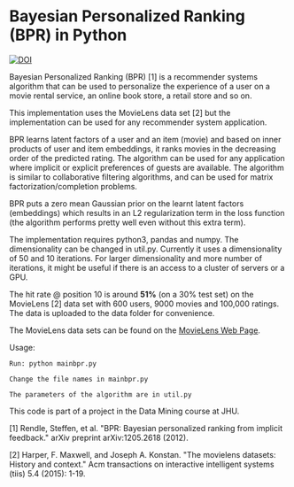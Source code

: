 # Bayesian Personalized Ranking (BPR) in Python

[![DOI](https://zenodo.org/badge/DOI/10.5281/zenodo.4314125.svg)](https://doi.org/10.5281/zenodo.4314125)

Bayesian Personalized Ranking (BPR) [1] is a recommender systems algorithm that can be used to personalize the experience of a user on a movie rental service, an online book store, a retail store and so on.

This implementation uses the MovieLens data set [2] but the implementation can be used for any recommender system application.

BPR learns latent factors of a user and an item (movie) and based on inner products of user and item embeddings, it ranks movies in the decreasing order of the predicted rating. The algorithm can be used for any application where implicit or explicit preferences of guests are available. The algorithm is similar to collaborative filtering algorithms, and can be used for matrix factorization/completion problems.

BPR puts a zero mean Gaussian prior on the learnt latent factors (embeddings) which results in an L2 regularization term in the loss function (the algorithm performs pretty well even without this extra term).

The implementation requires python3, pandas and numpy. The dimensionality can be changed in util.py. Currently it uses a dimensionality of 50 and 10 iterations. For larger dimensionality and more number of iterations, it might be useful if there is an access to a cluster of servers or a GPU.

The hit rate @ position 10 is around **51%** (on a 30% test set) on the MovieLens [2] data set with 600 users, 9000 movies and 100,000 ratings. The data is uploaded to the data folder for convenience.

The MovieLens data sets can be found on the [MovieLens Web Page](https://grouplens.org/datasets/movielens/).

Usage:

    Run: python mainbpr.py

    Change the file names in mainbpr.py

    The parameters of the algorithm are in util.py

This code is part of a project in the Data Mining course at JHU.

[1] Rendle, Steffen, et al. "BPR: Bayesian personalized ranking from implicit feedback." arXiv preprint arXiv:1205.2618 (2012).

[2] Harper, F. Maxwell, and Joseph A. Konstan. "The movielens datasets: History and context." Acm transactions on interactive intelligent systems (tiis) 5.4 (2015): 1-19.
